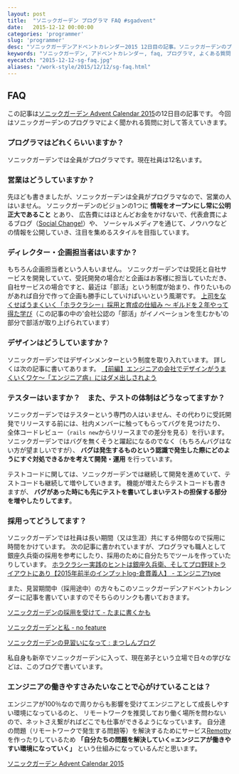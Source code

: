 ```yaml
---
layout: post
title:  "ソニックガーデン プログラマ FAQ #sgadvent"
date:   2015-12-12 00:00:00
categories: 'programmer'
slug: 'programmer'
desc: "ソニックガーデンアドベントカレンダー2015 12日目の記事。ソニックガーデンのプログラマがよく聞かれることに回答してみました。"
keywords: "ソニックガーデン, アドベントカレンダー, faq, プログラマ, よくある質問"
eyecatch: "2015-12-12-sg-faq.jpg"
aliases: "/work-style/2015/12/12/sg-faq.html"
---
```


<amp-img src="https://blog.regonn.tokyo/images/2015-12-12-sg-faq.jpg" alt="教師が質問に答える" width="670px" height="480px" layout="responsive" ></amp-img>

## FAQ
この記事は[ソニックガーデン Advent Calendar 2015](http://www.adventar.org/calendars/855)の12日目の記事です。
今回はソニックガーデンのプログラマによく聞かれる質問に対して答えていきます。

### プログラマはどれくらいいますか？
ソニックガーデンでは全員がプログラマです。現在社員は12名います。

### 営業はどうしていますか？
先ほども書きましたが、ソニックガーデンは全員がプログラマなので、営業の人はいません。
ソニックガーデンのビジョンの1つに **情報をオープンにし常に公明正大であること** とあり、
広告費にはほとんどお金をかけないで、代表倉貫によるブログ（[Social Change!](http://kuranuki.sonicgarden.jp/)）や、
ソーシャルメディアを通じて、ノウハウなどの情報を公開していき、注目を集めるスタイルを目指しています。

### ディレクター・企画担当者はいますか？
もちろん企画担当者という人もいません。
ソニックガーデンでは受託と自社サービスを開発していて、受託開発の場合だと企画はお客様に担当していただき、
自社サービスの場合ですと、最近は「部活」という制度が始まり、作りたいものがあれば自分で作って企画も勝手にしていけばいいという風潮です。
[上司をなくせばうまくいく「ホラクラシー」採用と育成の仕組み 〜 ギルドを２年やって得た学び](http://kuranuki.sonicgarden.jp/2015/09/tryout.html)（この記事の中の'会社公認の「部活」がイノベーションを生むかも'の部分で部活が取り上げられています）

### デザインはどうしていますか？
ソニックガーデンではデザインメンターという制度を取り入れています。
詳しくは次の記事に書いてあります。
[【前編】エンジニアの会社でデザインがうまくいくワケ〜「エンジニア病」にはダメ出しされよう](http://www.sonicgarden.jp/201501_interview_designer1)

### テスターはいますか？　また、テストの体制はどうなってますか？
ソニックガーデンではテスターという専門の人はいません、その代わりに受託開発でリリースする前には、社内メンバーに触ってもらってバグを見つけたり、
全体コードレビュー（`rails new`からリリースまでの差分を見る）を行います。
ソニックガーデンではバグを無くそうと躍起になるのでなく（もちろんバグはない方が望ましいですが）、
**バグは発生するものという認識で発生した際にどのようにすぐ対処できるかを考えて開発・運用** を行っています。

テストコードに関しては、ソニックガーデンでは継続して開発を進めていて、テストコードも継続して増やしていきます。
機能が増えたらテストコードも書きますが、 **バグがあった時にも先にテストを書いてしまいテストの担保する部分を増やしたりしてます**。

### 採用ってどうしてます？
ソニックガーデンでは社員は長い期間（又は生涯）共にする仲間なので採用に時間をかけています。
次の記事に書かれていますが、プログラマも職人として銀座久兵衛の採用を参考にしたり、採用のために自分たちでツールを作っていたりしています。
[ホラクラシー実践のヒントは銀座久兵衛、そしてプロ野球トライアウトにあり【2015年前半のインプットlog-倉貫義人】 - エンジニアtype](http://engineer.typemag.jp/article/2015log_sonicgarden)

また、見習期間中（採用途中）の方々もこのソニックガーデンアドベントカレンダーに記事を書いていますのでそちらのリンクも書いておきます。

[ソニックガーデンの採用を受けて - たまに書くかも](http://mame-neko.hatenablog.com/entry/2015/12/02/023142)

[ソニックガーデンと私 - no feature](http://nof.hatenablog.com/entry/2015/12/08/091606)

[ソニックガーデンの見習いになって : まつしんブログ](http://blog.livedoor.jp/matsushin_11/archives/383558.html)

私自身も新卒でソニックガーデンに入って、現在弟子という立場で日々の学びなどは、このブログで書いています。

### エンジニアの働きやすさみたいなことで心がけていることは？
エンジニアが100％なので周りからも影響を受けてエンジニアとして成長しやすい環境になっているのと、
リモートワークを推奨しており働く場所を問わないので、ネットさえ繋がればどこでも仕事ができるようになっています。
自分達の問題（リモートワークで発生する問題等）を解決するためにサービス[Remotty](https://www.remotty.net/)を作ったりしているため
**「自分たちの問題を解決していく=エンジニアが働きやすい環境になっていく」** という仕組みになっているんだと思います。

[ソニックガーデン Advent Calendar 2015](http://www.adventar.org/calendars/855)
